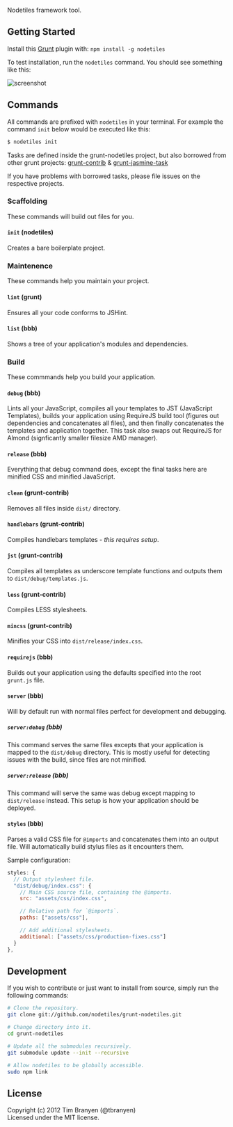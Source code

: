 Nodetiles framework tool.

## Getting Started ##

Install this [Grunt](https://github.com/cowboy/grunt) plugin with:
`npm install -g nodetiles`

To test installation, run the `nodetiles` command.  You should see something like
this:

![screenshot](https://github.com/backbone-boilerplate/grunt-bbb/raw/assets/screenshot.png)

## Commands ##

All commands are prefixed with `nodetiles` in your terminal.  For example the command
`init` below would be executed like this:

``` bash
$ nodetiles init
```

Tasks are defined inside the grunt-nodetiles project, but also borrowed from other
grunt projects: [grunt-contrib](https://github.com/gruntjs/grunt-contrib) &
[grunt-jasmine-task](https://github.com/creynders/grunt-jasmine-task)

If you have problems with borrowed tasks, please file issues on the respective
projects.

### Scaffolding ###

These commands will build out files for you.

#### `init` (nodetiles) ####

Creates a bare boilerplate project.

### Maintenence ###

These commands help you maintain your project.

#### `lint` (grunt) ####

Ensures all your code conforms to JSHint.

#### `list` (bbb) ####

Shows a tree of your application's modules and dependencies.

### Build ###

These commmands help you build your application.

#### `debug` (bbb) ####

Lints all your JavaScript, compiles all your templates to JST (JavaScript
Templates), builds your application using RequireJS build tool (figures out
dependencies and concatenates all files), and then finally concatenates the
templates and application together.  This task also swaps out RequireJS for
Almond (signficantly smaller filesize AMD manager).

#### `release` (bbb) ####

Everything that debug command does, except the final tasks here are minified
CSS and minified JavaScript.

#### `clean` (grunt-contrib) ####

Removes all files inside `dist/` directory.

#### `handlebars` (grunt-contrib) ####

Compiles handlebars templates - *this requires setup*.

#### `jst` (grunt-contrib) ####

Compiles all templates as underscore template functions and outputs them to
`dist/debug/templates.js`.

#### `less` (grunt-contrib) ####

Compiles LESS stylesheets.

#### `mincss` (grunt-contrib) ####

Minifies your CSS into `dist/release/index.css`.

#### `requirejs` (bbb) ####

Builds out your application using the defaults specified into the root
`grunt.js` file.

#### `server` (bbb) ####

Will by default run with normal files perfect for development and debugging.

##### `server:debug` (bbb) #####

This command serves the same files excepts that your application is mapped to
the `dist/debug` directory. This is mostly useful for detecting issues with the
build, since files are not minified.

##### `server:release` (bbb) #####

This command will serve the same was debug except mapping to `dist/release`
instead. This setup is how your application should be deployed.

#### `styles` (bbb) ####

Parses a valid CSS file for `@imports` and concatenates them into an output
file.  Will automatically build stylus files as it encounters them.

Sample configuration:

``` javascript
styles: {
  // Output stylesheet file.
  "dist/debug/index.css": {
    // Main CSS source file, containing the @imports.
    src: "assets/css/index.css",

    // Relative path for `@imports`.
    paths: ["assets/css"],

    // Add additional stylesheets.
    additional: ["assets/css/production-fixes.css"]
  }
},
```

## Development ##

If you wish to contribute or just want to install from source, simply run the
following commands:

``` bash
# Clone the repository.
git clone git://github.com/nodetiles/grunt-nodetiles.git

# Change directory into it.
cd grunt-nodetiles

# Update all the submodules recursively.
git submodule update --init --recursive

# Allow nodetiles to be globally accessible.
sudo npm link
```

## License
Copyright (c) 2012 Tim Branyen (@tbranyen)  
Licensed under the MIT license.
